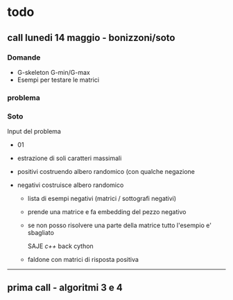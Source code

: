 # todo

## call lunedi 14 maggio - bonizzoni/soto

### Domande

- G-skeleton G-min/G-max
- Esempi per testare le matrici

### problema

### Soto

Input del problema

- 01

- estrazione di soli caratteri massimali

- positivi costruendo albero randomico (con qualche negazione

- negativi costruisce albero randomico

  - lista di esempi negativi (matrici / sottografi negativi)

  - prende una matrice e fa embedding del pezzo negativo

  - se non posso risolvere una parte della matrice tutto l'esempio e' sbagliato

    SAJE *c++* back cython

    

  - faldone con matrici di risposta positiva 

---
## prima call - algoritmi 3 e 4
